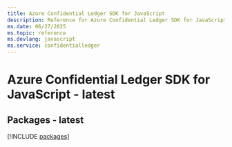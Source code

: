 ```yaml
---
title: Azure Confidential Ledger SDK for JavaScript
description: Reference for Azure Confidential Ledger SDK for JavaScript
ms.date: 06/27/2025
ms.topic: reference
ms.devlang: javascript
ms.service: confidentialledger
---
```

# Azure Confidential Ledger SDK for JavaScript - latest
## Packages - latest
[!INCLUDE [packages](confidential-ledger-index.md)]